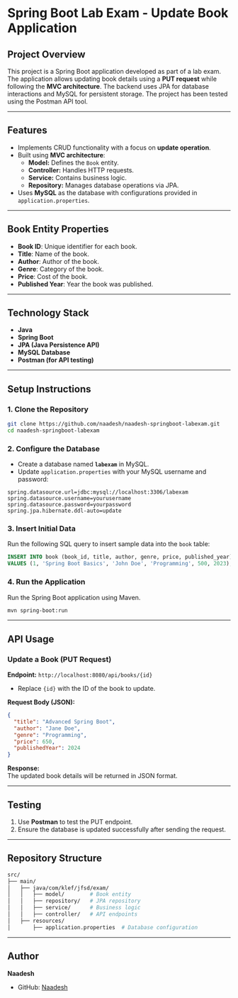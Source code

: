 # **Spring Boot Lab Exam - Update Book Application**

## **Project Overview**  
This project is a Spring Boot application developed as part of a lab exam. The application allows updating book details using a **PUT request** while following the **MVC architecture**. The backend uses JPA for database interactions and MySQL for persistent storage. The project has been tested using the Postman API tool.

---

## **Features**  
- Implements CRUD functionality with a focus on **update operation**.  
- Built using **MVC architecture**:
  - **Model:** Defines the `Book` entity.
  - **Controller:** Handles HTTP requests.
  - **Service:** Contains business logic.
  - **Repository:** Manages database operations via JPA.
- Uses **MySQL** as the database with configurations provided in `application.properties`.

---

## **Book Entity Properties**  
- **Book ID**: Unique identifier for each book.
- **Title**: Name of the book.
- **Author**: Author of the book.
- **Genre**: Category of the book.
- **Price**: Cost of the book.
- **Published Year**: Year the book was published.

---

## **Technology Stack**  
- **Java**  
- **Spring Boot**  
- **JPA (Java Persistence API)**  
- **MySQL Database**  
- **Postman (for API testing)**  

---

## **Setup Instructions**  

### 1. Clone the Repository  
```bash
git clone https://github.com/naadesh/naadesh-springboot-labexam.git
cd naadesh-springboot-labexam
```

### 2. Configure the Database  
- Create a database named **`labexam`** in MySQL.  
- Update `application.properties` with your MySQL username and password:  
```properties
spring.datasource.url=jdbc:mysql://localhost:3306/labexam
spring.datasource.username=yourusername
spring.datasource.password=yourpassword
spring.jpa.hibernate.ddl-auto=update
```

### 3. Insert Initial Data  
Run the following SQL query to insert sample data into the `book` table:  
```sql
INSERT INTO book (book_id, title, author, genre, price, published_year) 
VALUES (1, 'Spring Boot Basics', 'John Doe', 'Programming', 500, 2023);
```

### 4. Run the Application  
Run the Spring Boot application using Maven.  
```bash
mvn spring-boot:run
```

---

## **API Usage**  

### **Update a Book (PUT Request)**  
**Endpoint:** `http://localhost:8080/api/books/{id}`  
- Replace `{id}` with the ID of the book to update.

**Request Body (JSON):**  
```json
{
  "title": "Advanced Spring Boot",
  "author": "Jane Doe",
  "genre": "Programming",
  "price": 650,
  "publishedYear": 2024
}
```

**Response:**  
The updated book details will be returned in JSON format.

---

## **Testing**  
1. Use **Postman** to test the PUT endpoint.  
2. Ensure the database is updated successfully after sending the request.  

---

## **Repository Structure**  
```bash
src/
├── main/
│   ├── java/com/klef/jfsd/exam/
│   │   ├── model/        # Book entity
│   │   ├── repository/   # JPA repository
│   │   ├── service/      # Business logic
│   │   ├── controller/   # API endpoints
│   ├── resources/
│       ├── application.properties  # Database configuration
```

---

## **Author**  
**Naadesh**  
- GitHub: [Naadesh](https://github.com/naadesh)
```
